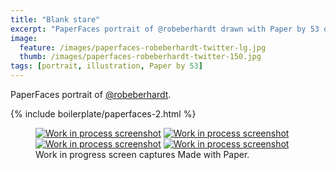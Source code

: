 ```yaml
---
title: "Blank stare"
excerpt: "PaperFaces portrait of @robeberhardt drawn with Paper by 53 on an iPad."
image: 
  feature: /images/paperfaces-robeberhardt-twitter-lg.jpg
  thumb: /images/paperfaces-robeberhardt-twitter-150.jpg
tags: [portrait, illustration, Paper by 53]
---
```


PaperFaces portrait of [@robeberhardt](http://twitter.com/robeberhardt).

{% include boilerplate/paperfaces-2.html %}

<figure class="third">
	<a href="{{ site.url }}/images/paperfaces-robeberhardt-process-1-lg.jpg"><img src="{{ site.url }}/images/paperfaces-robeberhardt-process-1-600.jpg" alt="Work in process screenshot"></a>
	<a href="{{ site.url }}/images/paperfaces-robeberhardt-process-2-lg.jpg"><img src="{{ site.url }}/images/paperfaces-robeberhardt-process-2-600.jpg" alt="Work in process screenshot"></a>
	<a href="{{ site.url }}/images/paperfaces-robeberhardt-process-3-lg.jpg"><img src="{{ site.url }}/images/paperfaces-robeberhardt-process-3-600.jpg" alt="Work in process screenshot"></a>
	<a href="{{ site.url }}/images/paperfaces-robeberhardt-process-4-lg.jpg"><img src="{{ site.url }}/images/paperfaces-robeberhardt-process-4-600.jpg" alt="Work in process screenshot"></a>
	<figcaption>Work in progress screen captures Made with Paper.</figcaption>
</figure>